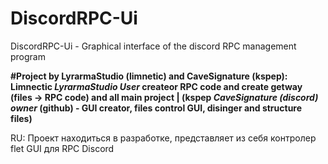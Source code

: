 # DiscordRPC-Ui
DiscordRPC-Ui - Graphical interface of the discord RPC management program

**#Project by LyrarmaStudio (limnetic) and CaveSignature (kspep): Limnectic *LyrarmaStudio User* createor RPC code and create getway (files -> RPC code) and all main project | (kspep *CaveSignature (discord) owner* (github) - GUI creator, files control GUI, disinger and structure files)**

RU:
Проект находиться в разработке, представляет из себя контролер flet GUI для RPC Discord
